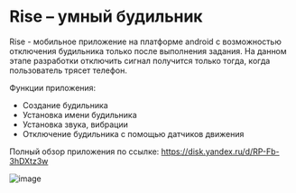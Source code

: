# **Rise – умный будильник**

Rise - мобильное приложение на платформе android с возможностью отключения будильника только после выполнения задания.
На данном этапе разработки отключить сигнал получится только тогда, когда пользователь трясет телефон.

Функции приложения:
- Создание будильника
- Установка имени будильника
- Установка звука, вибрации
- Отключение будильника с помощью датчиков движения

Полный обзор приложения по ссылке:
https://disk.yandex.ru/d/RP-Fb-3hDXtz3w

![image](https://github.com/user-attachments/assets/daec4559-3359-4c31-99b7-a1ab88dae35d)

